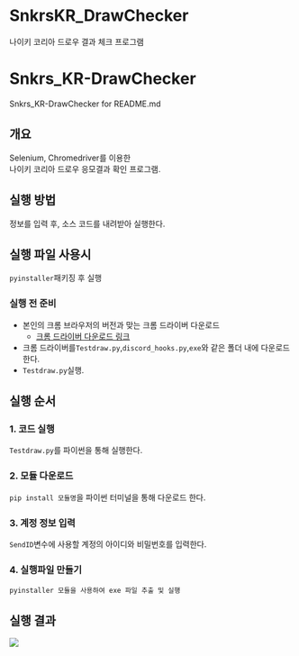 # SnkrsKR_DrawChecker
나이키 코리아 드로우 결과 체크 프로그램

# Snkrs_KR-DrawChecker

Snkrs_KR-DrawChecker for README.md

## 개요
Selenium, Chromedriver를 이용한<br> 
나이키 코리아 드로우 응모결과 확인 프로그램.

## 실행 방법
정보를 입력 후, 소스 코드를 내려받아 실행한다.
 
## 실행 파일 사용시 
```pyinstaller```패키징 후 실행<br>
 
### 실행 전 준비 
* 본인의 크롬 브라우저의 버전과 맞는 크롬 드라이버 다운로드<br>
  - [크롬 드라이버 다운로드 링크](https://chromedriver.chromium.org/downloads)  
* 크롬 드라이버를```Testdraw.py```,```discord_hooks.py```,```exe```와 같은 폴더 내에 다운로드 한다.
* ```Testdraw.py```실행.

## 실행 순서
### 1. 코드 실행 
```Testdraw.py```를 파이썬을 통해 실행한다.<br>
### 2. 모듈 다운로드
```pip install 모듈명```을 파이썬 터미널을 통해 다운로드 한다.<br>
### 3. 계정 정보 입력
```SendID```변수에 사용할 계정의 아이디와 비밀번호를 입력한다.<br> 
### 4. 실행파일 만들기
```pyinstaller 모듈을 사용하여 exe 파일 추출 및 실행```<br>

## 실행 결과
<img src="https://github.com/coper3976/SnkrsKR_DrawChecker/blob/main/%EC%8B%A4%ED%96%89%20%EA%B2%B0%EA%B3%BC.png">
